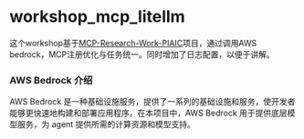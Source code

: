 # workshop_mcp_litellm
这个workshop基于[MCP-Research-Work-PIAIC](https://github.com/wajahattt-dot/MCP-Research-Work-PIAIC.git)项目，通过调用AWS bedrock，MCP注册优化与任务统一。同时增加了日志配置，以便于讲解。


### AWS Bedrock 介绍
AWS Bedrock 是一种基础设施服务，提供了一系列的基础设施和服务，使开发者能够更快速地构建和部署应用程序。在本项目中，AWS Bedrock 用于提供底层模型服务，为 agent 提供所需的计算资源和模型支持。